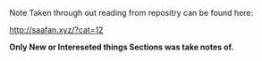 Note Taken through out reading from repositry can be found here:

http://saafan.xyz/?cat=12

**Only New or Intereseted things Sections was take notes of.**
